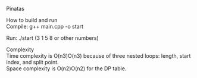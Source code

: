 Pinatas

How to build and run  
Compile: g++ main.cpp -o start  

Run: ./start (3 1 5 8 or other numbers)  

Complexity  
Time complexity is O(n3)O(n3) because of three nested loops: length, start index, and split point.  
Space complexity is O(n2)O(n2) for the DP table.  